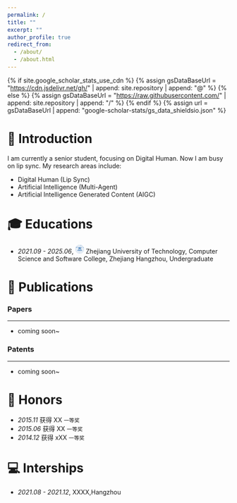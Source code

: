 ```yaml
---
permalink: /
title: ""
excerpt: ""
author_profile: true
redirect_from: 
  - /about/
  - /about.html
---
```


{% if site.google_scholar_stats_use_cdn %}
{% assign gsDataBaseUrl = "https://cdn.jsdelivr.net/gh/" | append: site.repository | append: "@" %}
{% else %}
{% assign gsDataBaseUrl = "https://raw.githubusercontent.com/" | append: site.repository | append: "/" %}
{% endif %}
{% assign url = gsDataBaseUrl | append: "google-scholar-stats/gs_data_shieldsio.json" %}

<span class='anchor' id='about-me'></span>

# 👋 Introduction
I am currently a senior student, focusing on Digital Human.
Now I am busy on lip sync.
My research areas include:
- Digital Human (Lip Sync)
- Artificial Intelligence (Multi-Agent)
- Artificial Intelligence Generated Content (AIGC)

<span class='anchor' id='-xl'></span>

# 🎓 Educations
- *2021.09 - 2025.06*, <a href="https://www.zjut.edu.cn/"><img class="svg" src="/images/zjut_logo.svg" width="20pt"></a> Zhejiang University of Technology, Computer Science and Software College, Zhejiang Hangzhou, Undergraduate
 
<span class='anchor' id='-lwzl'></span>

# 📝 Publications

### Papers
---
- coming soon~

### Patents
---

- coming soon~

<span class='anchor' id='-ryjx'></span>

# 🏅 Honors
- *2015.11* 获得 XX `一等奖`  
- *2015.06* 获得 XX `一等奖` 
- *2014.12* 获得 xXX `一等奖`  


<span class='anchor' id='-gzsx'></span>

# 💻 Interships
- *2021.08 - 2021.12*, XXXX,Hangzhou
